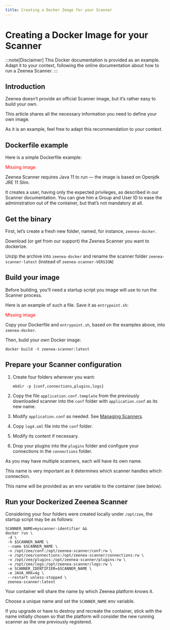 ```yaml
---
title: Creating a Docker Image for your Scanner
---
```


# Creating a Docker Image for your Scanner

:::note[Disclaimer]
This Docker documentation is provided as an example. Adapt it to your context, following the online documentation about how to run a Zeenea Scanner.
:::

## Introduction

Zeenea doesn’t provide an official Scanner image, but it’s rather easy to build your own.

This article shares all the necessary information you need to define your own image.

As it is an example, feel free to adapt this recommendation to your context.

## Dockerfile example

Here is a simple Dockerfile example:

<font color="red">
Missing image
</font>

Zeenea Scanner requires Java 11 to run &mdash; the image is based on Openjdk JRE 11 Slim.

It creates a user, having only the expected privileges, as described in our Scanner documentation. You can give him a Group and User ID to ease the administration out of the container, but that’s not mandatory at all.

## Get the binary
First, let’s create a fresh new folder, named, for instance, `zeenea-docker`.

Download (or get from our support) the Zeenea Scanner you want to dockerize.

Unzip the archive into `zeenea-docker` and rename the scanner folder `zeenea-scanner-latest` (instead of `zeenea-scanner-VERSION`)

## Build your image
Before building, you’ll need a startup script you image will use to run the Scanner process.

Here is an example of such a file. Save it as `entrypoint.sh`:

<font color="red">
Missing image
</font>

Copy your Dockerfile and `entrypoint.sh`, based on the examples above, into `zeenea-docker`.

Then, build your own Docker image:

`docker build -t zeenea-scanner:latest`

## Prepare your Scanner configuration

1. Create four folders wherever you want:

   `mkdir -p {conf,connections,plugins,logs}`

2. Copy the file `application.conf.template` from the previously downloaded scanner into the `conf` folder with `application.conf` as its new name.
3. Modify `application.conf` as needed. See [Managing Scanners](./zeenea-managing-scanners.md).
4. Copy `log4.xml` file into the `conf` folder.
5. Modify its content if necessary.
6. Drop your plugins into the `plugins` folder and configure your connections in the `connections` folder.

As you may have multiple scanners, each will have its own name.

This name is very important as it determines which scanner handles which connection.

This name will be provided as an env variable to the container (see below).

## Run your Dockerized Zeenea Scanner

Considering your four folders were created locally under `/opt/zee`, the startup script may be as follows:

```
SCANNER_NAME=myscanner-identifier &&
docker run \
 -d \
 -h $SCANNER_NAME \
 --name $SCANNER_NAME \
 -v /opt/zee/conf:/opt/zeenea-scanner/conf:rw \
 -v /opt/zee/connections:/opt/zeenea-scanner/connections:rw \
 -v /opt/zee/plugins:/opt/zeenea-scanner/plugins:rw \
 -v /opt/zee/logs:/opt/zeenea-scanner/logs:rw \
 -e SCANNER_IDENTIFIER=$SCANNER_NAME \
 -e JAVA_XMX=4g \
 --restart unless-stopped \
 zeenea-scanner:latest
```

Your container will share the name by which Zeenea platform knows it.

Choose a unique name and set the `SCANNER_NAME` env variable.

If you upgrade or have to destroy and recreate the container, stick with the name initially chosen so that the platform will consider the new running scanner as the one previously registered.

